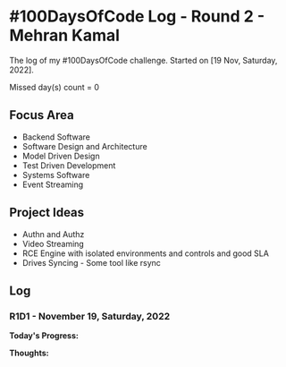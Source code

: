 
# #100DaysOfCode Log - Round 2 - Mehran Kamal

The log of my #100DaysOfCode challenge. Started on [19 Nov, Saturday, 2022].

Missed day(s) count = 0

## Focus Area

- Backend Software
- Software Design and Architecture
- Model Driven Design
- Test Driven Development
- Systems Software
- Event Streaming

## Project Ideas

- Authn and Authz
- Video Streaming
- RCE Engine with isolated environments and controls and good SLA
- Drives Syncing - Some tool like rsync

## Log

### R1D1 - November 19, Saturday, 2022

**Today's Progress:** 

**Thoughts:** 

